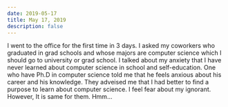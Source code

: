 ```yaml
---
date: 2019-05-17
title: May 17, 2019
description: false
---
```


I went to the office for the first time in 3 days. I asked my coworkers who graduated in grad schools and whose majors are computer science which I should go to university or grad school. I talked about my anxiety that I have never learned about computer science in school and self-education. One who have Ph.D in computer science told me that he feels anxious about his career and his knowledge. They adveised me that I had better to find a purpose to learn about computer science. I feel fear about my ignorant. However, It is same for them. Hmm...